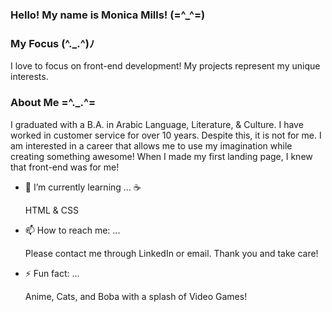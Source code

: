 ### Hello! My name is Monica Mills! (=^_^=)

<!--
**Miru0083/Miru0083** is a ✨ _special_ ✨ repository because its `README.md` (this file) appears on your GitHub profile. -->

### My Focus (^._.^)ﾉ

I love to focus on front-end development! My projects represent my unique interests. 

### About Me  =^._.^= 

I graduated with a B.A. in Arabic Language, Literature, & Culture. I have worked in customer service for over 10 years. Despite this, it is not for me. I am interested in a career that allows me to use my imagination while creating something awesome! When I made my first landing page, I knew that front-end was for me!

  - 🌱 I’m currently learning ... ☕

    HTML & CSS

  - 📫 How to reach me: ... 

    Please contact me through LinkedIn or email. Thank you and take care! 

  - ⚡ Fun fact: ...

    Anime, Cats, and Boba with a splash of Video Games! 
